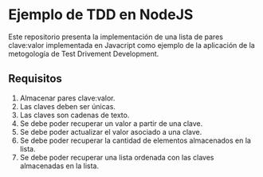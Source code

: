 # Ejemplo de TDD en NodeJS

Este repositorio presenta la implementación de una lista de pares clave:valor implementada en Javacript como ejemplo de la aplicación de la metogología de Test Drivement Development.

## Requisitos

1. Almacenar pares clave:valor.
2. Las claves deben ser únicas.
3. Las claves son cadenas de texto.
4. Se debe poder recuperar un valor a partir de una clave.
5. Se debe poder actualizar el valor asociado a una clave.
6. Se debe poder recuperar la cantidad de elementos almacenados en la lista.
7. Se debe poder recuperar una lista ordenada con las claves almacenadas en la lista.

